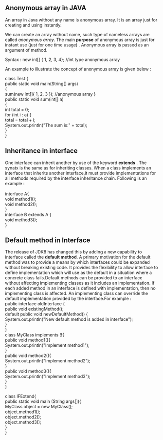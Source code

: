 ## Anonymous array in JAVA
An array in Java without any name is anonymous array. It is an array just for creating and using instantly.

We can create an array without name, such type of nameless arrays are called *anonymous array*.
The main **purpose** of anonymous array is just for instant use (just for one time usage) .
Anonymous array is passed as an argument of method.

Syntax :
new int[] { 1, 2, 3, 4};  //int type anonymous array

An example to illustrate the concept of anonymous array is given below :

class Test { <br/>
    public static void main(String[] args) <br/>
    { </br>
        sum(new int[]{ 1, 2, 3 });  //anonymous array
    } </br>
    public static void sum(int[] a) <br/>
    { <br/>
        int total = 0; <br/>
          for (int i : a) { <br/>
            total = total + i; <br/>
         System.out.println("The sum is:" + total); <br/>
    } <br/>
  }
  
  

## Inheritance in interface
One interface can inherit another by use of the keyword **extends** . The synatx is the same as for inheriting classes. When a class implements an interface that inherits another
interface,it must provide implementations for all methods required by the interface inheritance chain. Following is an example : <br/>
<br/>
interface A{ <br/>
  void method1();<br/>
  void method2();<br/>
}<br/>
interface B extends A {<br/>
  void method3();<br/>
}<br/>

## Default method in Interface 
The release of JDK8 has changed this by adding a new capability to interface called the **default method**. A primary motivation for the default method was to provide 
a means by which interfaces could be expanded without breaking existing code. It provides the flexibility to allow interface to define implementation which will use as 
the default in a situation where a concrete class fails.Default methods can be provided to an interface without affecting implementing classes as it includes an implementation. 
If each added method in an interface is defined with implementation, then no implementing class is affected. An implementing class can override the default implementation provided 
by the interface.For example : <br/>
public interface oldInterface { <br/>
    public void existingMethod(); <br/>
        default public void newDefaultMethod() { <br/>
        System.out.println("New default method is added in interface"); <br/>
    } <br/>
}<br/>
class MyClass implements B{ <br/>
   public void method1(){<br/>
    System.out.println("Implement method1");<br/>
}<br/>
public void method2(){<br/>
    System.out.println("Implement method2");<br/>
}<br/>
public void method3(){<br/>
    System.out.println("Implement method3");<br/>
 }<br/>
}<br/>

class IFExtend{<br/>
public static void main (String args[]){<br/>
   MyClass object = new MyClass();<br/>
    object.method1();<br/>
    object.method2();<br/>
    object.method3();<br/>
 }<br/>
}<br/>


